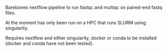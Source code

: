 Barebones nextflow pipeline to run fastqc and multiqc on paired-end fastq files.

At the moment has only been run on a HPC that runs SLURM using singularity.

Requires nextflow and either singularity, docker or conda to be installed (docker and conda have not been tested).
